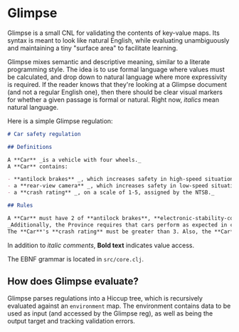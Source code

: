 # Glimpse

Glimpse is a small CNL for validating the contents of key-value maps. Its syntax is meant to look like natural English, while evaluating unambiguously and maintaining a tiny "surface area" to facilitate learning.

Glimpse mixes semantic and descriptive meaning, similar to a literate programming style. The idea is to use formal language where values must be calculated, and drop down to natural language where more expressivity is required. If the reader knows that they're looking at a Glimpse document (and not a regular English one), then there should be clear visual markers for whether a given passage is formal or natural. Right now, _italics_ mean natural language.

Here is a simple Glimpse regulation:

```md
# Car safety regulation

## Definitions

A **Car** _is a vehicle with four wheels._
A **Car** contains:

- **antilock brakes** _, which increases safety in high-speed situations._
- a **rear-view camera** _, which increases safety in low-speed situations._
- a **crash rating** _, on a scale of 1-5, assigned by the NTSB._

## Rules

A **Car** must have 2 of **antilock brakes**, **electronic-stability-control**, and a **rear view mirror** _in order to promote balanced safety_.
_Additionally, the Province requires that cars perform as expected in crashes. There are two measures, both of which must be met._
The **Car**'s **crash rating** must be greater than 3. Also, the **Car** must have a **driver side airbag**.
```

In addition to _italic comments_, **Bold text** indicates value access.

The EBNF grammar is located in `src/core.clj`.

## How does Glimpse evaluate?

Glimpse parses regulations into a Hiccup tree, which is recursively evaluated against an `environment` map. The environment contains data to be used as input (and accessed by the Glimpse reg), as well as being the output target and tracking validation errors.
